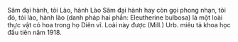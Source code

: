 Sâm đại hành, tỏi Lào, hành Lào
Sâm đại hành hay còn gọi phong nhạn, tỏi đỏ, tỏi lào, hành lào (danh pháp hai phần: Eleutherine bulbosa) là một loài thực vật có hoa trong họ Diên vĩ. Loài này được (Mill.) Urb. miêu tả khoa học đầu tiên năm 1918.